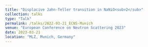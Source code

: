```yaml
---
title: "Displacive Jahn-Teller transition in NaNiO<sub>2</sub>"
collection: talks
type: "Talk"
permalink: /talks/2022-03-21_ECNS-Munich
venue: "European Conference on Neutron Scattering 2023"
date: 2023-03-21
location: "MLZ, Munich, Germany"
---
```



